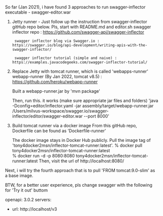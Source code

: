 So far (Jan 2021), i have found 3 approaches to run swagger-inflector executable - swagger-editor.war

1. Jetty runner - Just follow up the instruction from swagger-inflector gitHub repo below. Pls, start with README.md and editor.sh
        swagger inflector repo : https://github.com/swagger-api/swagger-inflector
        
        swagger inflector blog via Swagger.io : https://swagger.io/blog/api-development/writing-apis-with-the-swagger-inflector/

        swagger inflector tutorial (simple and naive) : https://examples.javacodegeeks.com/swagger-inflector-tutorial/

2. Replace Jetty with tomcat runner, which is called 'webapps-runner' 
    webapp-runner (By Jan 2022, tomcat v8.5) : https://github.com/heroku/webapp-runner

    Built a webapp-runner.jar by 'mvn package'
    
    Then, run this. it works (make sure appropriate jar files and folders)
    'java -Dconfig=editor/inflector.yaml -jar assembly/target/webapp-runner.jar /Users/milvus-workspace/swagger.io/swagger-inflector/editor/swagger-editor.war  --port 8000'

3. Build tomcat runner via a docker image
    From this gitHub repo, Dockerfile can be found as 'Dockerfile-runner'

    The docker image stays in Docker Hub publicly. Pull the image tag of 'tony4docker2msn/inflector-tomcat-runner:latest'. 
    % docker pull tony4docker2msn/inflector-tomcat-runner:latest   
    % docker run -d -p 8080:8080 tony4docker2msn/inflector-tomcat-runner:latest
    Then, visit the url of http://localhost:8080/

Next, i will try the fourth approach that is to pull 'FROM tomcat:9.0-slim' as a base image. 

BTW, for a better user experience, pls change swagger with the following for 'Try it out' buttom

openapi: 3.0.2
servers:
  - url: http://localhost/v3





